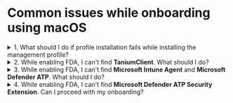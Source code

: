 # Common issues while onboarding using macOS

<details>
  <summary>1. What should I do if profile installation fails while installing the management profile?</summary>

  <kbd>![profile-installation-failed](images/onboarding-for-macos/profile-installation-failed.png)</kbd>

    1. Go to the **Apple** menu > **System Preferences** > **Profiles**.
    2. If **Management Profile** is already an existing profile, select it and remove by clicking the minus icon at the bottom left corner.

</details>


<details>
  <summary>2. While enabling FDA, I can't find <b>TaniumClient</b>. What should I do?</summary>

  1. Open the **Terminal** application and run the command: ``sudo chmod 755 /Library/Tanium/TaniumClient``.
  2. Go to the **Apple** menu > **System Preferences** > **Security & Privacy**.
  3. Click the **Privacy** tab.
  4. From the side menu, choose **Full Disk Access**.
  5. Click the lock icon at the bottom and use your Touch ID or enter your password to unlock.
  6. Click the plus icon at the bottom and from **Applications**, select **TaniumClient** and click **Open**. **TaniumClient** is now available for Full Disk Access.
  7. Ensure the checkbox beside **TaniumClient** is selected

</details>

<details>
<summary>3. While enabling FDA, I can't find <b>Microsoft Intune Agent</b> and <b>Microsoft Defender ATP</b>. What should I do?</summary>

1. Go to the **Apple** menu > **System Preferences** > **Security & Privacy**.
2. Click the **Privacy** tab.
3. From the side menu, choose **Full Disk Access**.
4. Click the lock icon at the bottom and use your Touch ID or enter your password to unlock.
5. Click the plus icon at the bottom and do the following as required:
  1. To add **Microsoft Intune Agent**, go to **Macintosh HD** >  **Library** > **Intune** and choose **Microsoft Intune Agent** and click **Open**.
  2. To add **Microsoft Defender ATP**, go to **Application** > select **Microsoft Defender ATP** and click **Open**.
</details>

<details>

<summary>4. While enabling FDA, I can't find <b>Microsoft Defender ATP Security Extension</b>. Can I proceed with my onboarding?</summary>

Yes, you may proceed with your SEED onboarding and the Microsoft Defender ATP Security Extension should be available within four hours time. If it is still not available after four hours, please contact gcc2.0_support@tech.gov.sg as it is required to ensure the completeness of your onboarding.

</details>
